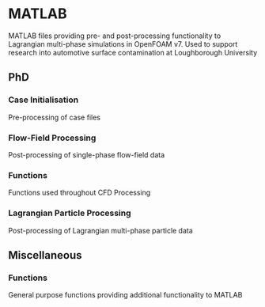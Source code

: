# MATLAB

MATLAB files providing pre- and post-processing functionality to Lagrangian multi-phase simulations in OpenFOAM v7. Used to support research into automotive surface contamination at Loughborough University

## PhD

### Case Initialisation

Pre-processing  of case files

### Flow-Field Processing

Post-processing of single-phase flow-field data

### Functions

Functions used throughout CFD Processing

### Lagrangian Particle Processing

Post-processing of Lagrangian multi-phase particle data

## Miscellaneous

### Functions

General purpose functions providing additional functionality to MATLAB


